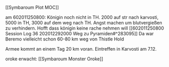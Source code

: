[[Symbaroum Plot MOC]]

am 602011250800: Königin noch nicht in TH. 2000 auf str nach karvosti, 5000 in TH, 3000 auf dem weg nach TH. Angst machen um blutvergießen zu verhindern. Hofft dass königin keine rache nehmen will 
[[602011250800 Session Log 36 202012292000 Weg zu Pyramiden#^283095]] Da war Beremo vielleicht schon 60-80 km weg von Thistle Hold

Armee kommt an einem Tag 20 km voran. Eintreffen in Karvosti am 7.12.

oroke erwacht: [[Symbaroum Monster Oroke]]